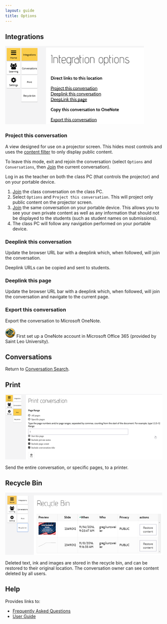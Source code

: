 ```yaml
---
layout: guide
title: Options
---
```


## Integrations

<img src="images/guide-options-integration.png" alt="Integrations" height="250px"/>

### Project this conversation

A view designed for use on a projector screen.
This hides most controls and uses the [content filter](guide-learning.html#content-filter) to only display public content. 

To leave this mode, exit and rejoin the conversation (select `Options` and `Conversations`, 
then [Join](guide-conversation-search.html#join-a-conversation) the current conversation). 

<div class="tip">
Log in as the teacher on both the class PC (that controls the projector) and on your portable device.

<ol>
<li><a href="guide-conversation-search.html#join-a-conversation">Join</a> the class conversation on the class PC.</li> 
<li>Select <code>Options</code> and <code>Project this conversation</code>. This will project only public content on the projector screen.</li>
<li><a href="guide-conversation-search.html#join-a-conversation">Join</a> the same conversation on your portable device.
This allows you to see your own private content as well as any information that should not be displayed to the students (such as student names on submissions).</li>
<li>The class PC will follow any navigation performed on your portable device.</li>
</ol>
</div>

### Deeplink this conversation 

Update the browser URL bar with a deeplink which, when followed, will join the conversation.
 
<div class="tip">Deeplink URLs can be copied and sent to students.</div>

### Deeplink this page

Update the browser URL bar with a deeplink which, when followed, will join the conversation and navigate to the current page.

### Export this conversation 

Export the conversation to Microsoft OneNote.
 
<div class="tip"><img src="images/slu-32.png" alt="Saint Leo University"/> First set up a OneNote account in Microsoft Office 365 (provided by Saint Leo University).</div>

## Conversations

Return to [Conversation Search]({{site.baseurl}}/guide-conversation.html).

## Print

![Print](images/guide-options-print.png)

Send the entire conversation, or specific pages, to a printer. 

## Recycle Bin

![Recycle Bin](images/guide-recycle-bin.png)

Deleted text, ink and images are stored in the recycle bin, and can be restored to their original location.
The conversation owner can see content deleted by all users.

## Help

Provides links to:
- [Frequently Asked Questions](academy-faq.html)
- [User Guide](guide.html)